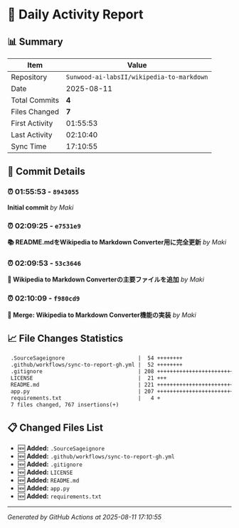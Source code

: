 # 📅 Daily Activity Report

## 📊 Summary
| Item | Value |
|------|-------|
| Repository | `Sunwood-ai-labsII/wikipedia-to-markdown` |
| Date | 2025-08-11 |
| Total Commits | **4** |
| Files Changed | **7** |
| First Activity | 01:55:53 |
| Last Activity | 02:10:40 |
| Sync Time | 17:10:55 |

## 📝 Commit Details

### ⏰ 01:55:53 - `8943055`
**Initial commit**
*by Maki*

### ⏰ 02:09:25 - `e7531e9`
**📚 README.mdをWikipedia to Markdown Converter用に完全更新**
*by Maki*

### ⏰ 02:09:53 - `53c3646`
**🚀 Wikipedia to Markdown Converterの主要ファイルを追加**
*by Maki*

### ⏰ 02:10:09 - `f980cd9`
**🔀 Merge: Wikipedia to Markdown Converter機能の実装**
*by Maki*

## 📈 File Changes Statistics

```diff
 .SourceSageignore                       |  54 ++++++++
 .github/workflows/sync-to-report-gh.yml |  52 ++++++++
 .gitignore                              | 208 ++++++++++++++++++++++++++++++
 LICENSE                                 |  21 +++
 README.md                               | 221 ++++++++++++++++++++++++++++++++
 app.py                                  | 207 ++++++++++++++++++++++++++++++
 requirements.txt                        |   4 +
 7 files changed, 767 insertions(+)
```

## 📋 Changed Files List

- 🆕 **Added:** `.SourceSageignore`
- 🆕 **Added:** `.github/workflows/sync-to-report-gh.yml`
- 🆕 **Added:** `.gitignore`
- 🆕 **Added:** `LICENSE`
- 🆕 **Added:** `README.md`
- 🆕 **Added:** `app.py`
- 🆕 **Added:** `requirements.txt`

---
*Generated by GitHub Actions at 2025-08-11 17:10:55*

